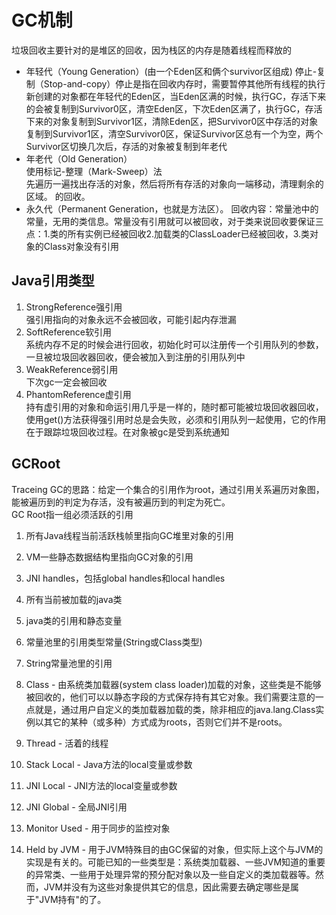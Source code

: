 GC机制
======================================
垃圾回收主要针对的是堆区的回收，因为栈区的内存是随着线程而释放的  
     
* 年轻代（Young Generation）(由一个Eden区和俩个survivor区组成)
	停止-复制（Stop-and-copy）停止是指在回收内存时，需要暂停其他所有线程的执行                         
	新创建的对象都在年轻代的Eden区，当Eden区满的时候，执行GC，存活下来的会被复制到Survivor0区，清空Eden区，下次Eden区满了，执行GC，存活下来的对象复制到Survivor1区，清除Eden区，把Survivor0区中存活的对象复制到Survivor1区，清空Survivor0区，保证Survivor区总有一个为空，两个Survivor区切换几次后，存活的对象被复制到年老代  
* 年老代（Old Generation）       
	使用标记-整理（Mark-Sweep）法            
	先遍历一遍找出存活的对象，然后将所有存活的对象向一端移动，清理剩余的区域。    的回收。
* 永久代（Permanent Generation，也就是方法区）。
	回收内容：常量池中的常量，无用的类信息。常量没有引用就可以被回收，对于类来说回收要保证三点：1.类的所有实例已经被回收2.加载类的ClassLoader已经被回收，3.类对象的Class对象没有引用
	
	
Java引用类型
-----------------------------------
1. StrongReference强引用     
	强引用指向的对象永远不会被回收，可能引起内存泄漏       
2. SoftReference软引用         
	系统内存不足的时候会进行回收，初始化时可以注册传一个引用队列的参数，一旦被垃圾回收器回收，便会被加入到注册的引用队列中
3. WeakReference弱引用           
	下次gc一定会被回收
4. PhantomReference虚引用    
	持有虚引用的对象和命运引用几乎是一样的，随时都可能被垃圾回收器回收，使用get()方法获得强引用时总是会失败，必须和引用队列一起使用，它的作用在于跟踪垃圾回收过程。在对象被gc是受到系统通知
	
	
GCRoot
--------------------------------------
Traceing GC的思路：给定一个集合的引用作为root，通过引用关系遍历对象图，能被遍历到的判定为存活，没有被遍历到的判定为死亡。            
GC Root指一组必须活跃的引用         
1. 所有Java线程当前活跃栈帧里指向GC堆里对象的引用       
2. VM一些静态数据结构里指向GC对象的引用      
3. JNI handles，包括global handles和local handles        
4. 所有当前被加载的java类       
5. java类的引用和静态变量      
6. 常量池里的引用类型常量(String或Class类型)       
7. String常量池里的引用   

1. Class - 由系统类加载器(system class loader)加载的对象，这些类是不能够被回收的，他们可以以静态字段的方式保存持有其它对象。我们需要注意的一点就是，通过用户自定义的类加载器加载的类，除非相应的java.lang.Class实例以其它的某种（或多种）方式成为roots，否则它们并不是roots。     
2. Thread - 活着的线程         
3. Stack Local - Java方法的local变量或参数         
4. JNI Local - JNI方法的local变量或参数        
5. JNI Global - 全局JNI引用          
6. Monitor Used - 用于同步的监控对象           
7. Held by JVM - 用于JVM特殊目的由GC保留的对象，但实际上这个与JVM的实现是有关的。可能已知的一些类型是：系统类加载器、一些JVM知道的重要的异常类、一些用于处理异常的预分配对象以及一些自定义的类加载器等。然而，JVM并没有为这些对象提供其它的信息，因此需要去确定哪些是属于"JVM持有"的了。
        
	